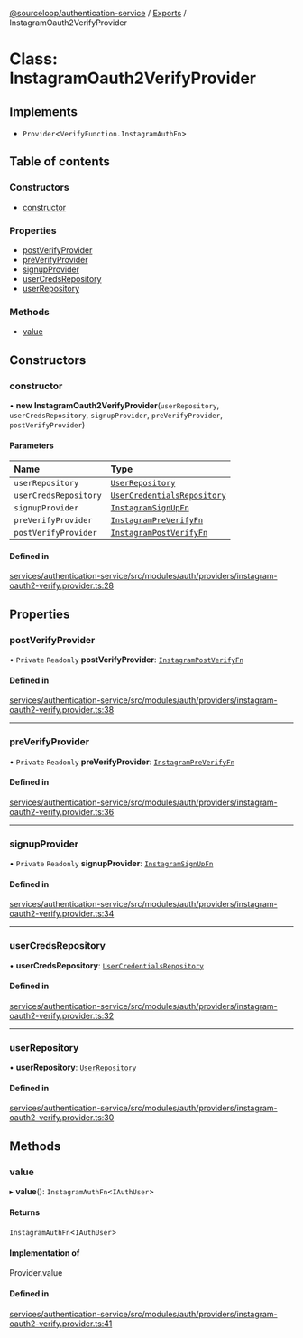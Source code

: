 [@sourceloop/authentication-service](../README.md) / [Exports](../modules.md) / InstagramOauth2VerifyProvider

# Class: InstagramOauth2VerifyProvider

## Implements

- `Provider`<`VerifyFunction.InstagramAuthFn`\>

## Table of contents

### Constructors

- [constructor](InstagramOauth2VerifyProvider.md#constructor)

### Properties

- [postVerifyProvider](InstagramOauth2VerifyProvider.md#postverifyprovider)
- [preVerifyProvider](InstagramOauth2VerifyProvider.md#preverifyprovider)
- [signupProvider](InstagramOauth2VerifyProvider.md#signupprovider)
- [userCredsRepository](InstagramOauth2VerifyProvider.md#usercredsrepository)
- [userRepository](InstagramOauth2VerifyProvider.md#userrepository)

### Methods

- [value](InstagramOauth2VerifyProvider.md#value)

## Constructors

### constructor

• **new InstagramOauth2VerifyProvider**(`userRepository`, `userCredsRepository`, `signupProvider`, `preVerifyProvider`, `postVerifyProvider`)

#### Parameters

| Name | Type |
| :------ | :------ |
| `userRepository` | [`UserRepository`](UserRepository.md) |
| `userCredsRepository` | [`UserCredentialsRepository`](UserCredentialsRepository.md) |
| `signupProvider` | [`InstagramSignUpFn`](../modules.md#instagramsignupfn) |
| `preVerifyProvider` | [`InstagramPreVerifyFn`](../modules.md#instagrampreverifyfn) |
| `postVerifyProvider` | [`InstagramPostVerifyFn`](../modules.md#instagrampostverifyfn) |

#### Defined in

[services/authentication-service/src/modules/auth/providers/instagram-oauth2-verify.provider.ts:28](https://github.com/sourcefuse/loopback4-microservice-catalog/blob/93a7f917/services/authentication-service/src/modules/auth/providers/instagram-oauth2-verify.provider.ts#L28)

## Properties

### postVerifyProvider

• `Private` `Readonly` **postVerifyProvider**: [`InstagramPostVerifyFn`](../modules.md#instagrampostverifyfn)

#### Defined in

[services/authentication-service/src/modules/auth/providers/instagram-oauth2-verify.provider.ts:38](https://github.com/sourcefuse/loopback4-microservice-catalog/blob/93a7f917/services/authentication-service/src/modules/auth/providers/instagram-oauth2-verify.provider.ts#L38)

___

### preVerifyProvider

• `Private` `Readonly` **preVerifyProvider**: [`InstagramPreVerifyFn`](../modules.md#instagrampreverifyfn)

#### Defined in

[services/authentication-service/src/modules/auth/providers/instagram-oauth2-verify.provider.ts:36](https://github.com/sourcefuse/loopback4-microservice-catalog/blob/93a7f917/services/authentication-service/src/modules/auth/providers/instagram-oauth2-verify.provider.ts#L36)

___

### signupProvider

• `Private` `Readonly` **signupProvider**: [`InstagramSignUpFn`](../modules.md#instagramsignupfn)

#### Defined in

[services/authentication-service/src/modules/auth/providers/instagram-oauth2-verify.provider.ts:34](https://github.com/sourcefuse/loopback4-microservice-catalog/blob/93a7f917/services/authentication-service/src/modules/auth/providers/instagram-oauth2-verify.provider.ts#L34)

___

### userCredsRepository

• **userCredsRepository**: [`UserCredentialsRepository`](UserCredentialsRepository.md)

#### Defined in

[services/authentication-service/src/modules/auth/providers/instagram-oauth2-verify.provider.ts:32](https://github.com/sourcefuse/loopback4-microservice-catalog/blob/93a7f917/services/authentication-service/src/modules/auth/providers/instagram-oauth2-verify.provider.ts#L32)

___

### userRepository

• **userRepository**: [`UserRepository`](UserRepository.md)

#### Defined in

[services/authentication-service/src/modules/auth/providers/instagram-oauth2-verify.provider.ts:30](https://github.com/sourcefuse/loopback4-microservice-catalog/blob/93a7f917/services/authentication-service/src/modules/auth/providers/instagram-oauth2-verify.provider.ts#L30)

## Methods

### value

▸ **value**(): `InstagramAuthFn`<`IAuthUser`\>

#### Returns

`InstagramAuthFn`<`IAuthUser`\>

#### Implementation of

Provider.value

#### Defined in

[services/authentication-service/src/modules/auth/providers/instagram-oauth2-verify.provider.ts:41](https://github.com/sourcefuse/loopback4-microservice-catalog/blob/93a7f917/services/authentication-service/src/modules/auth/providers/instagram-oauth2-verify.provider.ts#L41)
